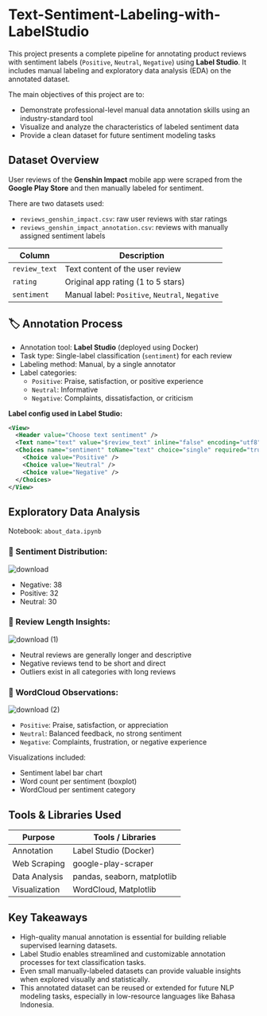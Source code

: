 # Text-Sentiment-Labeling-with-LabelStudio

This project presents a complete pipeline for annotating product reviews with sentiment labels (`Positive`, `Neutral`, `Negative`) using **Label Studio**. It includes manual labeling and exploratory data analysis (EDA) on the annotated dataset.

The main objectives of this project are to:
- Demonstrate professional-level manual data annotation skills using an industry-standard tool
- Visualize and analyze the characteristics of labeled sentiment data
- Provide a clean dataset for future sentiment modeling tasks

## Dataset Overview

User reviews of the **Genshin Impact** mobile app were scraped from the **Google Play Store** and then manually labeled for sentiment.

There are two datasets used:

- `reviews_genshin_impact.csv`: raw user reviews with star ratings
- `reviews_genshin_impact_annotation.csv`: reviews with manually assigned sentiment labels

| Column              | Description                              |
|---------------------|------------------------------------------|
| `review_text`       | Text content of the user review          |
| `rating`            | Original app rating (1 to 5 stars)       |
| `sentiment`         | Manual label: `Positive`, `Neutral`, `Negative` |

## 🏷️ Annotation Process

- Annotation tool: **Label Studio** (deployed using Docker)
- Task type: Single-label classification (`sentiment`) for each review
- Labeling method: Manual, by a single annotator
- Label categories:
  - `Positive`: Praise, satisfaction, or positive experience
  - `Neutral`: Informative
  - `Negative`: Complaints, dissatisfaction, or criticism

**Label config used in Label Studio:**

```xml
<View>
  <Header value="Choose text sentiment" />
  <Text name="text" value="$review_text" inline="false" encoding="utf8" />
  <Choices name="sentiment" toName="text" choice="single" required="true" layout="vertical">
    <Choice value="Positive" />
    <Choice value="Neutral" />
    <Choice value="Negative" />
  </Choices>
</View>
```
## Exploratory Data Analysis

Notebook: `about_data.ipynb`

### 🔸 Sentiment Distribution:
![download](https://github.com/user-attachments/assets/0bb6caaa-f678-4dfe-80d9-d2bb49931c7e)

- Negative: 38
- Positive: 32
- Neutral: 30

### 🔸 Review Length Insights:
![download (1)](https://github.com/user-attachments/assets/112a7b7e-2fa5-4881-ba49-c0849571be8a)

- Neutral reviews are generally longer and descriptive
- Negative reviews tend to be short and direct
- Outliers exist in all categories with long reviews

### 🔸 WordCloud Observations:
![download (2)](https://github.com/user-attachments/assets/8e4c5b3d-ee28-4891-8038-ab914d8de6c0)

- `Positive`: Praise, satisfaction, or appreciation
- `Neutral`: Balanced feedback, no strong sentiment
- `Negative`: Complaints, frustration, or negative experience

Visualizations included:
- Sentiment label bar chart
- Word count per sentiment (boxplot)
- WordCloud per sentiment category

## Tools & Libraries Used

| Purpose              | Tools / Libraries                   |
|----------------------|-------------------------------------|
| Annotation           | Label Studio (Docker)               |
| Web Scraping         | google-play-scraper            |
| Data Analysis        | pandas, seaborn, matplotlib         |
| Visualization        | WordCloud, Matplotlib               |

## Key Takeaways

- High-quality manual annotation is essential for building reliable supervised learning datasets.
- Label Studio enables streamlined and customizable annotation processes for text classification tasks.
- Even small manually-labeled datasets can provide valuable insights when explored visually and statistically.
- This annotated dataset can be reused or extended for future NLP modeling tasks, especially in low-resource languages like Bahasa Indonesia.
